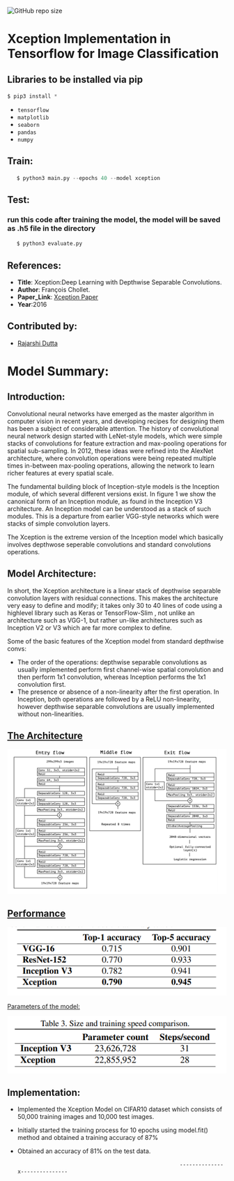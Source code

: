 
![GitHub repo size](https://img.shields.io/github/repo-size/Rajarshi1001/model-zoo-submissions?style=flat-square)
# Xception Implementation in Tensorflow for Image Classification

## Libraries to be installed via pip 
```py
$ pip3 install *
```

* `tensorflow`
* `matplotlib`
* `seaborn`
* `pandas`
* `numpy`


## Train:
```py
   $ python3 main.py --epochs 40 --model xception
```
## Test:
### run this code after training the model, the model will be saved as .h5 file in the directory

```py
   $ python3 evaluate.py
```   

## References:

* __Title__: Xception:Deep Learning with Depthwise Separable Convolutions.
* __Author__: François Chollet.
* __Paper_Link__: [Xception Paper](https://arxiv.org/pdf/1610.02357.pdf)
* __Year__:2016


## Contributed by:

* [Rajarshi Dutta](https://github.com/Rajarshi1001)


# Model Summary:

##  Introduction:

Convolutional neural networks have emerged as the master algorithm in computer vision in recent years, and developing recipes for designing them has been a subject of considerable attention. The history of convolutional neural network design started with LeNet-style models, which were simple stacks of convolutions for feature extraction and max-pooling operations for spatial sub-sampling. In 2012, these ideas were refined into the AlexNet architecture, where convolution operations were being repeated multiple times in-between max-pooling operations, allowing the network to learn richer features at every spatial scale.

The fundamental building block of Inception-style models is the Inception module, of which several different versions exist. In figure 1 we show the canonical form of an Inception module, as found in the Inception V3 architecture. An Inception model can be understood as a stack of such modules. This is a departure from earlier VGG-style networks which were stacks of simple convolution layers.

The Xception is the extreme version of the Inception model which basically involves depthwose seperable convolutions and standard convolutions operations. 

## Model Architecture:

In short, the Xception architecture is a linear stack of depthwise separable convolution layers with residual connections. This makes the architecture very easy to define and modify; it takes only 30 to 40 lines of code using a highlevel library such as Keras or TensorFlow-Slim , not unlike an architecture such as VGG-1, but rather un-like architectures such as Inception V2 or V3 which are far more complex to define.

Some of the basic features of the Xception model from standard depthwise convs:

* The order of the operations: depthwise separable convolutions as usually implemented perform first channel-wise spatial convolution and then perform 1x1 convolution, whereas Inception performs
the 1x1 convolution first.
* The presence or absence of a non-linearity after the
first operation. In Inception, both operations are followed by a ReLU non-linearity, however depthwise separable convolutions are usually implemented without non-linearities.

<h2><u>The Architecture</u></h2>

![alt_text](assets/architecture.png)

<h2><u>Performance</u></h2>

![alt_text](assets/results.png)

<u>Parameters of the model:</u>

![alt_text](assets/params.png)

## Implementation:

* Implemented the Xception Model on CIFAR10 dataset which consists of 50,000 training images and 10,000 test images.
* Initially started the training process for 10 epochs using model.fit() method and obtained a training accuracy of 87%
* Obtained an accuracy of 81% on the test data.

                                                          --------------x---------------


